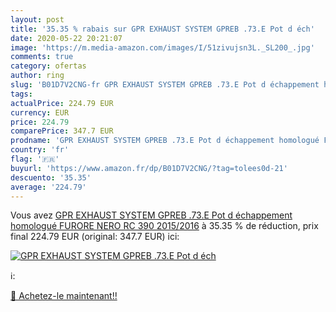 ```yaml
---
layout: post
title: '35.35 % rabais sur GPR EXHAUST SYSTEM GPREB .73.E Pot d éch'
date: 2020-05-22 20:21:07
image: 'https://m.media-amazon.com/images/I/51zivujsn3L._SL200_.jpg'
comments: true
category: ofertas
author: ring
slug: 'B01D7V2CNG-fr GPR EXHAUST SYSTEM GPREB .73.E Pot d échappement homologué...'
tags: 
actualPrice: 224.79 EUR
currency: EUR
price: 224.79
comparePrice: 347.7 EUR
prodname: 'GPR EXHAUST SYSTEM GPREB .73.E Pot d échappement homologué FURORE NERO RC 390 2015/2016'
country: 'fr'
flag: '🇫🇷'
buyurl: 'https://www.amazon.fr/dp/B01D7V2CNG/?tag=tolees0d-21'
descuento: '35.35'
average: '224.79'
---
```


Vous avez [GPR EXHAUST SYSTEM GPREB .73.E Pot d échappement homologué FURORE NERO RC 390 2015/2016](https://www.amazon.fr/dp/B01D7V2CNG/?tag=tolees0d-21)  à  35.35 % de réduction, prix final  224.79 EUR (original: 347.7 EUR) ici:

[![GPR EXHAUST SYSTEM GPREB .73.E Pot d éch](https://m.media-amazon.com/images/I/51zivujsn3L._SL200_.jpg)](https://www.amazon.fr/dp/B01D7V2CNG/?tag=tolees0d-21)

ℹ️:


[🛒 Achetez-le maintenant!!](https://www.amazon.fr/dp/B01D7V2CNG/?tag=tolees0d-21)
